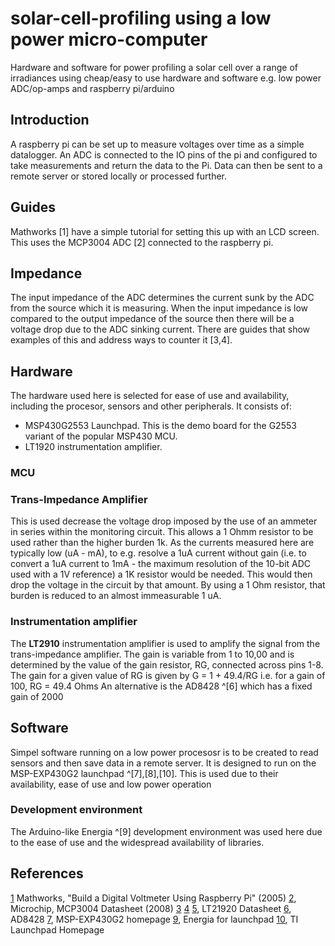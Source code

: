 # solar-cell-profiling using a low power micro-computer
Hardware and software for power profiling a solar cell over a range of irradiances using cheap/easy to use hardware and software e.g. low power ADC/op-amps and raspberry pi/arduino 

## Introduction

A raspberry pi can be set up to measure voltages over time as a simple datalogger.  An ADC is connected to the IO pins of the pi and configured to take measurements and return the data to the Pi.  Data can then be sent to a remote server or stored locally or processed further.

## Guides
Mathworks [1] have a simple tutorial for setting this up with an LCD screen.	This uses the MCP3004 ADC [2] connected to the raspberry pi.

## Impedance
The input impedance of the ADC determines the current sunk by the ADC from the source which it is measuring.  When the input impedance is low compared to the output impedance of the source then there will be a voltage drop due to the ADC sinking current.  There are guides that show examples of this and address ways to counter it [3,4].	

## Hardware

The hardware used here is selected for ease of use and availability, including the procesor, sensors and other peripherals. It consists of: 
- MSP430G2553 Launchpad.  This is the demo board for the G2553 variant of the popular MSP430 MCU.
- LT1920 instrumentation amplifier.

### MCU
### Trans-Impedance Amplifier
This is used decrease the voltage drop imposed by the use of an ammeter in series within the monitoring circuit.  This allows a 1 Ohmm resistor to be used rather than the higher burden 1k.  As the currents measured here are typically low (uA - mA), to e.g. resolve a 1uA current without gain (i.e. to convert a 1uA current to 1mA - the maximum resolution of the 10-bit ADC used with a 1V reference) a 1K resistor would be needed.  This would then drop the voltage in the circuit by that amount.  By using a 1 Ohm resistor, that burden is reduced to an almost immeasurable 1 uA.

### Instrumentation amplifier
The **LT2910** instrumentation amplifier is used to amplify the signal from the trans-impedance amplifier.  The gain is variable from 1 to 10,00 and is determined by the value of the gain resistor, RG, connected across pins 1-8.  The gain for a given value of RG is given by
G = 1 + 49.4/RG
i.e. for a gain of 100, RG = 49.4 Ohms
An alternative is the AD8428 ^[6] which has a fixed gain of 2000

## Software
Simpel software running on a low power procesosr is to be created to read sensors and then save data in a remote server. It is designed to run on  the MSP-EXP430G2 launchpad ^[7],[8],[10].  This is used due to their availability, ease of use and low power operation
 
### Development environment
The Arduino-like Energia ^[9] development environment was used here due to the ease of use and the widespread availability of libraries.

## References
[1](http://makerzone.mathworks.com/resources/build-a-digital-voltmeter-using-raspberry-pi/) Mathworks, "Build a Digital Voltmeter Using Raspberry Pi" (2005)
[2](https://cdn-shop.adafruit.com/datasheets/MCP3008.pdf), Microchip, MCP3004 Datasheet (2008)
[3](http://www.ti.com/lit/an/spna088/spna088.pdf)
[4](http://www.ti.com/lit/an/sbaa090/sbaa090.pdf)
[5](http://cds.linear.com/docs/en/datasheet/1920f.pdf), LT21920 Datasheet
[6](http://www.analog.com/media/en/technical-documentation/data-sheets/AD8428.PDF), AD8428
[7](http://www.ti.com/tool/MSP-EXP430G2), MSP-EXP430G2 homepage
[9](http://energia.nu/pin-maps/guide_msp430g2launchpad/), Energia for launchpad
[10](http://www.ti.com/lsds/ti/tools-software/launchpads/launchpads.page), TI Launchpad Homepage
